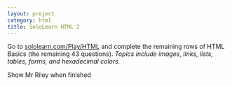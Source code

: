 ```yaml
---
layout: project
category: html
title: SoloLearn HTML 2
---
```


Go to [sololearn.com/Play/HTML](https://www.sololearn.com/Play/HTML) and complete the remaining rows of HTML Basics (the remaining 43 questions). *Topics include images, links, lists, tables, forms, and hexadecimal colors.*

Show Mr Riley when finished
